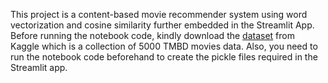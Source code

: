 This project is a content-based movie recommender system using word vectorization and cosine similarity further embedded in the Streamlit App. Before running the notebook code, kindly download the <a href='https://www.kaggle.com/datasets/tmdb/tmdb-movie-metadata'>dataset</a> from Kaggle which is a collection of 5000 TMBD movies data. Also, you need to run the notebook code beforehand to create the pickle files required in the Streamlit app.

